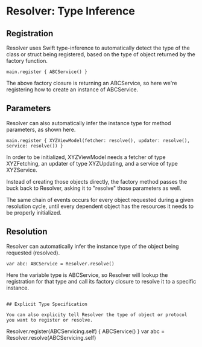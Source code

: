 # Resolver: Type Inference

## Registration

Resolver uses Swift type-inference to automatically detect the type of the class or struct being registered, based on the type of object returned by the factory function.

```
main.register { ABCService() }
```

The above factory closure is returning an ABCService, so here we're registering how to create an instance of ABCService.

## Parameters

Resolver can also automatically infer the instance type for method parameters, as shown here.

```
main.register { XYZViewModel(fetcher: resolve(), updater: resolve(), service: resolve()) }
```

In order to be initialized, XYZViewModel needs a fetcher of type XYZFetching, an updater of type XYZUpdating, and a service of type XYZService.

Instead of creating those objects directly, the factory method passes the buck back to Resolver, asking it to "resolve" those parameters as well.

The same chain of events occurs for every object requested during a given resolution cycle, until every dependent object has the resources it needs to be properly initialized.

## Resolution

Resolver can automatically infer the instance type of the object being requested (resolved).

```
var abc: ABCService = Resolver.resolve()
```

Here the variable type is ABCService, so Resolver will lookup the registration for that type and call its factory closure to resolve it to a specific instance.

```

## Explicit Type Specification

You can also explicity tell Resolver the type of object or protocol you want to register or resolve.

```
Resolver.register(ABCServicing.self) { ABCService() }
var abc = Resolver.resolve(ABCServicing.self)
```
